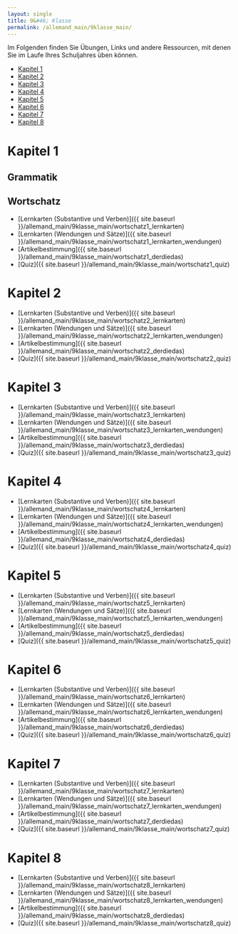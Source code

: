 ```yaml
---
layout: single
title: 9&#46; Klasse
permalink: /allemand_main/9klasse_main/
---
```




Im Folgenden finden Sie Übungen, Links und andere Ressourcen, mit denen Sie im Laufe Ihres Schuljahres üben können.


- [Kapitel 1](#kapitel-1)
- [Kapitel 2](#kapitel-2)
- [Kapitel 3](#kapitel-3)
- [Kapitel 4](#kapitel-4)
- [Kapitel 5](#kapitel-5)
- [Kapitel 6](#kapitel-6)
- [Kapitel 7](#kapitel-7)
- [Kapitel 8](#kapitel-8)


<!-- KAPITEL 1 -->
# Kapitel 1

## Grammatik

## Wortschatz

- [Lernkarten (Substantive und Verben)]({{ site.baseurl }}/allemand_main/9klasse_main/wortschatz1_lernkarten)
- [Lernkarten (Wendungen und Sätze)]({{ site.baseurl }}/allemand_main/9klasse_main/wortschatz1_lernkarten_wendungen)
- [Artikelbestimmung]({{ site.baseurl }}/allemand_main/9klasse_main/wortschatz1_derdiedas)
- [Quiz]({{ site.baseurl }}/allemand_main/9klasse_main/wortschatz1_quiz)


<!-- KAPITEL 2 -->
# Kapitel 2

- [Lernkarten (Substantive und Verben)]({{ site.baseurl }}/allemand_main/9klasse_main/wortschatz2_lernkarten)
- [Lernkarten (Wendungen und Sätze)]({{ site.baseurl }}/allemand_main/9klasse_main/wortschatz2_lernkarten_wendungen)
- [Artikelbestimmung]({{ site.baseurl }}/allemand_main/9klasse_main/wortschatz2_derdiedas)
- [Quiz]({{ site.baseurl }}/allemand_main/9klasse_main/wortschatz2_quiz)


<!-- KAPITEL 3 -->
# Kapitel 3

- [Lernkarten (Substantive und Verben)]({{ site.baseurl }}/allemand_main/9klasse_main/wortschatz3_lernkarten)
- [Lernkarten (Wendungen und Sätze)]({{ site.baseurl }}/allemand_main/9klasse_main/wortschatz3_lernkarten_wendungen)
- [Artikelbestimmung]({{ site.baseurl }}/allemand_main/9klasse_main/wortschatz3_derdiedas)
- [Quiz]({{ site.baseurl }}/allemand_main/9klasse_main/wortschatz3_quiz)

<!-- KAPITEL 4 -->
# Kapitel 4

- [Lernkarten (Substantive und Verben)]({{ site.baseurl }}/allemand_main/9klasse_main/wortschatz4_lernkarten)
- [Lernkarten (Wendungen und Sätze)]({{ site.baseurl }}/allemand_main/9klasse_main/wortschatz4_lernkarten_wendungen)
- [Artikelbestimmung]({{ site.baseurl }}/allemand_main/9klasse_main/wortschatz4_derdiedas)
- [Quiz]({{ site.baseurl }}/allemand_main/9klasse_main/wortschatz4_quiz)


<!-- KAPITEL 5 -->
# Kapitel 5

- [Lernkarten (Substantive und Verben)]({{ site.baseurl }}/allemand_main/9klasse_main/wortschatz5_lernkarten)
- [Lernkarten (Wendungen und Sätze)]({{ site.baseurl }}/allemand_main/9klasse_main/wortschatz5_lernkarten_wendungen)
- [Artikelbestimmung]({{ site.baseurl }}/allemand_main/9klasse_main/wortschatz5_derdiedas)
- [Quiz]({{ site.baseurl }}/allemand_main/9klasse_main/wortschatz5_quiz)


<!-- KAPITEL 6 -->
# Kapitel 6

- [Lernkarten (Substantive und Verben)]({{ site.baseurl }}/allemand_main/9klasse_main/wortschatz6_lernkarten)
- [Lernkarten (Wendungen und Sätze)]({{ site.baseurl }}/allemand_main/9klasse_main/wortschatz6_lernkarten_wendungen)
- [Artikelbestimmung]({{ site.baseurl }}/allemand_main/9klasse_main/wortschatz6_derdiedas)
- [Quiz]({{ site.baseurl }}/allemand_main/9klasse_main/wortschatz6_quiz)


<!-- KAPITEL 7 -->
# Kapitel 7

- [Lernkarten (Substantive und Verben)]({{ site.baseurl }}/allemand_main/9klasse_main/wortschatz7_lernkarten)
- [Lernkarten (Wendungen und Sätze)]({{ site.baseurl }}/allemand_main/9klasse_main/wortschatz7_lernkarten_wendungen)
- [Artikelbestimmung]({{ site.baseurl }}/allemand_main/9klasse_main/wortschatz7_derdiedas)
- [Quiz]({{ site.baseurl }}/allemand_main/9klasse_main/wortschatz7_quiz)

<!-- KAPITEL 8 -->
# Kapitel 8

- [Lernkarten (Substantive und Verben)]({{ site.baseurl }}/allemand_main/9klasse_main/wortschatz8_lernkarten)
- [Lernkarten (Wendungen und Sätze)]({{ site.baseurl }}/allemand_main/9klasse_main/wortschatz8_lernkarten_wendungen)
- [Artikelbestimmung]({{ site.baseurl }}/allemand_main/9klasse_main/wortschatz8_derdiedas)
- [Quiz]({{ site.baseurl }}/allemand_main/9klasse_main/wortschatz8_quiz)
